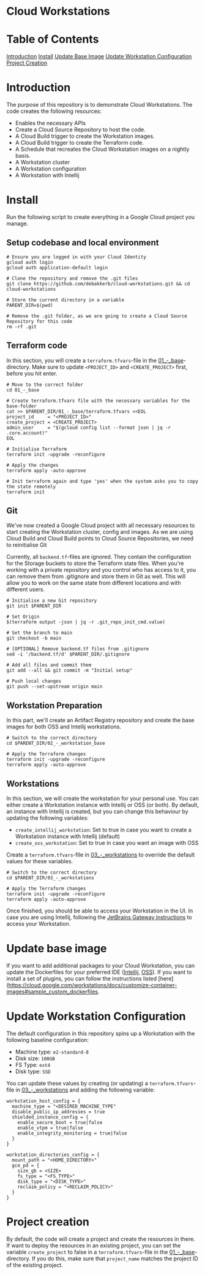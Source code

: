 # Cloud Workstations

# Table of Contents

[Introduction](#introduction)
[Install](#install)
[Update Base Image](#update-base-image)
[Update Workstation Configuration](#update-workstation-configuration)
[Project Creation](#project-creation)

# Introduction

The purpose of this repository is to demonstrate Cloud Workstations. The code creates the following resources:

- Enables the necessary APIs
- Create a Cloud Source Repository to host the code.
- A Cloud Build trigger to create the Workstation images.
- A Cloud Build trigger to create the Terraform code.
- A Schedule that recreates the Cloud Workstation images on a nightly basis.
- A Workstation cluster
- A Workstation configuration
- A Workstation with Intellij

# Install

Run the following script to create everything in a Google Cloud project you manage.

## Setup codebase and local environment

```shell
# Ensure you are logged in with your Cloud Identity
gcloud auth login
gcloud auth application-default login

# Clone the repository and remove the .git files
git clone https://github.com/debakkerb/cloud-workstations.git && cd cloud-workstations 

# Store the current directory in a variable
PARENT_DIR=$(pwd)

# Remove the .git folder, as we are going to create a Cloud Source Repository for this code
rm -rf .git
```

## Terraform code

In this section, you will create a `terraform.tfvars`-file in the [01_-_base](./01_-_base)-directory. Make sure to
update `<PROJECT_ID>` and `<CREATE_PROJECT>` first, before you hit enter.

```shell
# Move to the correct folder
cd 01_-_base

# Create terraform.tfvars file with the necessary variables for the base-folder
cat >> $PARENT_DIR/01_-_base/terraform.tfvars <<EOL
project_id     = "<PROJECT_ID>"
create_project = <CREATE_PROJECT>
admin_user     = "$(gcloud config list --format json | jq -r .core.account)"
EOL

# Initialise Terraform
terraform init -upgrade -reconfigure

# Apply the changes
terraform apply -auto-approve

# Init terraform again and type 'yes' when the system asks you to copy the state remotely
terraform init
```

## Git

We've now created a Google Cloud project with all necessary resources to start creating the Workstation cluster, config
and images. As we are using Cloud Build and Cloud Build points to Cloud Source Repositories, we need to reinitialise Git

Currently, all `backend.tf`-files are ignored. They contain the configuration for the Storage buckets to store the
Terraform state files. When you're working with a private repository and you control who has access to it, you can
remove them from .gitignore and store them in Git as well. This will allow you to work on the same state from different
locations and with different users.

```shell
# Initialise a new Git repository
git init $PARENT_DIR

# Set Origin
$(terraform output -json | jq -r .git_repo_init_cmd.value)

# Set the branch to main
git checkout -b main

# [OPTIONAL] Remove backend.tf files from .gitignore
sed -i '/backend.tf/d' $PARENT_DIR/.gitignore

# Add all files and commit them
git add --all && git commit -m "Initial setup"

# Push local changes
git push --set-upstream origin main
```

## Workstation Preparation

In this part, we'll create an Artifact Registry repository and create the base images for both OSS and Intellij
workstations.

```shell
# Switch to the correct directory
cd $PARENT_DIR/02_-_workstation_base

# Apply the Terraform changes
terraform init -upgrade -reconfigure
terraform apply -auto-approve
```

## Workstations

In this section, we will create the workstation for your personal use. You can either create a Workstation instance with
Intellij or OSS (or both). By default, an instance with Intellij is created, but you can change this behaviour by
updating the following variables:

- `create_intellij_workstation`: Set to true in case you want to create a Workstation instance with Intellij (default)
- `create_oss_workstation`: Set to true in case you want an image with OSS

Create a `terraform.tfvars`-file in [03_-_workstations](./03_-_workstations) to override the default values for these
variables.

```shell
# Switch to the correct directory
cd $PARENT_DIR/03_-_workstations

# Apply the Terraform changes
terraform init -upgrade -reconfigure
terraform apply -auto-approve
```

Once finished, you should be able to access your Workstation in the UI. In case you are using Intellij, following
the [JetBrains Gateway instructions](https://cloud.google.com/workstations/docs/develop-code-using-local-jetbrains-ides)
to access your Workstation.

# Update base image

If you want to add additional packages to your Cloud Workstation, you can update the Dockerfiles for your preferred
IDE ([Intellij](./00_-_modules/workstation-image/Dockerfile_intellij), [OSS](./00_-_modules/workstation-image/Dockerfile_oss)).
If you want to install a set of plugins, you can follow the instructions
listed [here](https://cloud.google.com/workstations/docs/customize-container-images#sample_custom_dockerfiles.

# Update Workstation Configuration

The default configuration in this repository spins up a Workstation with the following baseline configuration:

- Machine type: `e2-standard-8`
- Disk size: `100GB`
- FS Type: `ext4`
- Disk type: `SSD`

You can update these values by creating (or updating) a `terraform.tfvars`-file
in [03_-_workstations](./03_-_workstations) and adding the following variable:

```shell
workstation_host_config = {
  machine_type = "<DESIRED_MACHINE_TYPE"
  disable_public_ip_addresses = true
  shielded_instance_config = {
    enable_secure_boot = true|false
    enable_vtpm = true|false
    enable_integrity_monitoring = true|false
  }
}

workstation_directories_config = {
  mount_path = "<HOME_DIRECTORY>"
  gce_pd = {
    size_gb = <SIZE>
    fs_type = "<FS_TYPE>"
    disk_type = "<DISK_TYPE>"
    reclaim_policy = "<RECLAIM_POLICY>"
  }
}
```

# Project creation

By default, the code will create a project and create the resources in there. If want to deploy the resources in an
existing project, you can set the variable `create_project` to false in a `terraform.tfvars`-file in
the [01_-_base](./01_-_base)-directory. If you do this, make sure that `project_name` matches the project ID of the
existing project.